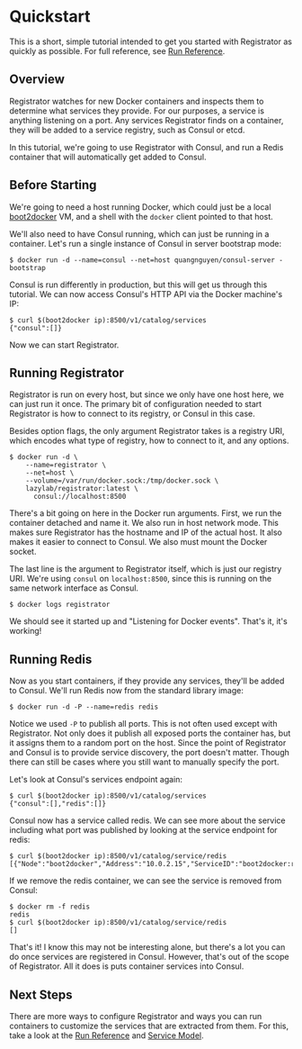 # Quickstart

This is a short, simple tutorial intended to get you started with Registrator as
quickly as possible. For full reference, see [Run Reference](run.md).

## Overview

Registrator watches for new Docker containers and inspects them to determine
what services they provide. For our purposes, a service is anything listening on
a port. Any services Registrator finds on a container, they will be added to a
service registry, such as Consul or etcd.

In this tutorial, we're going to use Registrator with Consul, and run a Redis
container that will automatically get added to Consul.

## Before Starting

We're going to need a host running Docker, which could just be a local
[boot2docker](http://boot2docker.io/) VM, and a shell with the `docker` client
pointed to that host.

We'll also need to have Consul running, which can just be running in a
container. Let's run a single instance of Consul in server bootstrap mode:
```
$ docker run -d --name=consul --net=host quangnguyen/consul-server -bootstrap
```
Consul is run differently in production, but this will get us through this tutorial.
We can now access Consul's HTTP API via the Docker machine's IP:
```
$ curl $(boot2docker ip):8500/v1/catalog/services
{"consul":[]}
```
Now we can start Registrator.

## Running Registrator

Registrator is run on every host, but since we only have one host here, we can
just run it once. The primary bit of configuration needed to start Registrator
is how to connect to its registry, or Consul in this case.

Besides option flags, the only argument Registrator takes is a registry URI,
which encodes what type of registry, how to connect to it, and any options.
```
$ docker run -d \
    --name=registrator \
    --net=host \
    --volume=/var/run/docker.sock:/tmp/docker.sock \
    lazylab/registrator:latest \
      consul://localhost:8500
```
There's a bit going on here in the Docker run arguments. First, we run the
container detached and name it. We also run in host network mode. This makes
sure Registrator has the hostname and IP of the actual host. It also makes it
easier to connect to Consul. We also must mount the Docker socket.

The last line is the argument to Registrator itself, which is just our
registry URI. We're using `consul` on `localhost:8500`, since this is running on
the same network interface as Consul.
```
$ docker logs registrator
```
We should see it started up and "Listening for Docker events". That's it, it's
working!

## Running Redis

Now as you start containers, if they provide any services, they'll be added
to Consul. We'll run Redis now from the standard library image:
```
$ docker run -d -P --name=redis redis
```
Notice we used `-P` to publish all ports. This is not often used except with
Registrator. Not only does it publish all exposed ports the container has, but
it assigns them to a random port on the host. Since the point of Registrator
and Consul is to provide service discovery, the port doesn't matter. Though
there can still be cases where you still want to manually specify the port.

Let's look at Consul's services endpoint again:
```
$ curl $(boot2docker ip):8500/v1/catalog/services
{"consul":[],"redis":[]}
```
Consul now has a service called redis. We can see more about the service
including what port was published by looking at the service endpoint for redis:
```
$ curl $(boot2docker ip):8500/v1/catalog/service/redis
[{"Node":"boot2docker","Address":"10.0.2.15","ServiceID":"boot2docker:redis:6379","ServiceName":"redis","ServiceTags":null,"ServiceAddress":"","ServicePort":32768}]
```
If we remove the redis container, we can see the service is removed from Consul:
```
$ docker rm -f redis
redis
$ curl $(boot2docker ip):8500/v1/catalog/service/redis
[]
```
That's it! I know this may not be interesting alone, but there's a lot you can
do once services are registered in Consul. However, that's out of the scope of
Registrator. All it does is puts container services into Consul.

## Next Steps

There are more ways to configure Registrator and ways you can run containers to
customize the services that are extracted from them. For this, take a look at
the [Run Reference](run.md) and [Service Model](services.md).
